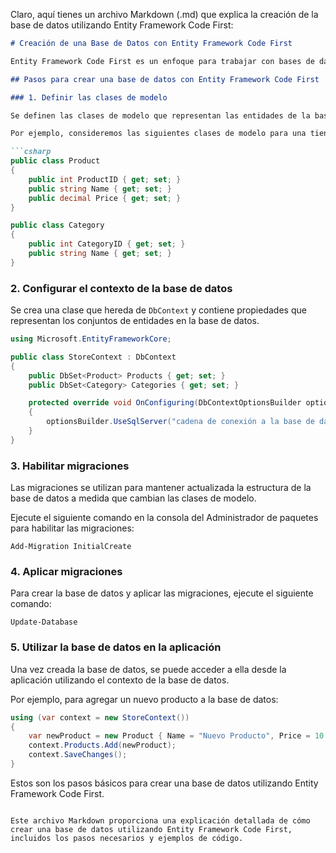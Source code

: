 Claro, aquí tienes un archivo Markdown (.md) que explica la creación de la base de datos utilizando Entity Framework Code First:

```markdown
# Creación de una Base de Datos con Entity Framework Code First

Entity Framework Code First es un enfoque para trabajar con bases de datos en el que se define el modelo de datos utilizando clases de .NET. Luego, Entity Framework genera automáticamente la base de datos basada en este modelo.

## Pasos para crear una base de datos con Entity Framework Code First

### 1. Definir las clases de modelo

Se definen las clases de modelo que representan las entidades de la base de datos. Cada clase se mapeará a una tabla en la base de datos.

Por ejemplo, consideremos las siguientes clases de modelo para una tienda en línea:

```csharp
public class Product
{
    public int ProductID { get; set; }
    public string Name { get; set; }
    public decimal Price { get; set; }
}

public class Category
{
    public int CategoryID { get; set; }
    public string Name { get; set; }
}
```

### 2. Configurar el contexto de la base de datos

Se crea una clase que hereda de `DbContext` y contiene propiedades que representan los conjuntos de entidades en la base de datos.

```csharp
using Microsoft.EntityFrameworkCore;

public class StoreContext : DbContext
{
    public DbSet<Product> Products { get; set; }
    public DbSet<Category> Categories { get; set; }

    protected override void OnConfiguring(DbContextOptionsBuilder optionsBuilder)
    {
        optionsBuilder.UseSqlServer("cadena de conexión a la base de datos");
    }
}
```

### 3. Habilitar migraciones

Las migraciones se utilizan para mantener actualizada la estructura de la base de datos a medida que cambian las clases de modelo.

Ejecute el siguiente comando en la consola del Administrador de paquetes para habilitar las migraciones:

```
Add-Migration InitialCreate
```

### 4. Aplicar migraciones

Para crear la base de datos y aplicar las migraciones, ejecute el siguiente comando:

```
Update-Database
```

### 5. Utilizar la base de datos en la aplicación

Una vez creada la base de datos, se puede acceder a ella desde la aplicación utilizando el contexto de la base de datos.

Por ejemplo, para agregar un nuevo producto a la base de datos:

```csharp
using (var context = new StoreContext())
{
    var newProduct = new Product { Name = "Nuevo Producto", Price = 10.99 };
    context.Products.Add(newProduct);
    context.SaveChanges();
}
```

Estos son los pasos básicos para crear una base de datos utilizando Entity Framework Code First.
```

Este archivo Markdown proporciona una explicación detallada de cómo crear una base de datos utilizando Entity Framework Code First, incluidos los pasos necesarios y ejemplos de código.